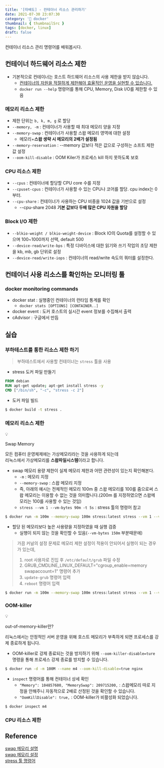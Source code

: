```yaml
---
title: '[따배도] - 컨테이너 리소스 관리하기'
date: 2021-07-30 23:07:30
category: '🐳 docker'
thumbnail: { thumbnailSrc }
tags: [docker, linux]
draft: false
---
```


컨테이너 리소스 관리 명령어를 배워봅시다.

## 컨테이너 하드웨어 리소스 제한

- 기본적으로 컨테이너는 호스트 하드웨어 리소스의 사용 제한을 받지 않습니다.
  - <u>컨테이너의 자원을 적절하게 제한해야 효율적인 운영을 실현할 수 있습니다.</u>
  - `docker run --help` 명령어를 통해 CPU, Memory, Disk I/O를 제한할 수 있음

### 메모리 리소스 제한

- 제한 단위는 `b, k, m, g` 로 할당
- `--memory, -m` : 컨테이너가 사용할 때 최대 메모리 양을 지정
- `--memory-swap` : 컨테이너가 사용할 스왑 메모리 영역에 대한 설정
  - 메모리+**스왑 생략 시 메모리의 2배가 설정됨**
- `--memory-reservation` : --memory 값보다 적은 값으로 구성하는 소프트 제한 값 설정
- `--oom-kill-disable` : OOM Kiler가 프로세스 kill 하지 못하도록 보호

### CPU 리소스 제한

- `--cpus` : 컨테이너에 할당할 CPU core 수를 지정
- `--cpuset-cpus` : 컨테이너가 사용할 수 있는 CPU나 코어를 할당. cpu index는 0부터.
- `--cpu-share` : 컨테이너가 사용하는 CPU 비중을 1024 값을 기반으로 설정
  - --cpu-share 2048 **기본 값보다 두배 많은 CPU 자원을 할당**

### Block I/O 제한

- `--blkio-weight / blkio-weight-device` : Block IO의 Quota를 설정할 수 있으며 100~1000까지 선택, default 500
- `--device-read/write-bps` : 특정 디바이스에 대한 읽기와 쓰기 작업의 초당 제한을 kb, mb, gb 단위로 설정
- `--device-read/write-iops` : 컨테이너의 read/write 속도의 쿼터를 설정한다.

## 컨테이너 사용 리소스를 확인하는 모니터링 툴

### docker monitoring commands

- docker stat : 실행중인 컨테이너의 런타임 통계를 확인
  - `docker stats [OPTIONS] [CONTAINER..]`
- docker event : 도커 호스트의 실시간 event 정보를 수집해서 출력
- cAdvisor : 구글에서 만듬

## 실습

### 부하테스트를 통한 리소스 제한 하기

> 부하테스트에서 사용할 컨테이너는 `stress` 툴을 사용

- stress 도커 파일 만들기

```dockerfile
FROM debian
RUN apt-get update; apt-get install stress -y
CMD ["/bin/sh", "-c", "stress -c 2"]
```

- 도커 파일 빌드

```bash
$ docker build -t stress .
```

### 메모리 리소스 제한

<div class="quote-block">
<div class="quote-block__emoji">💡</div>
<div class="quote-block__content" markdown=1>

Swap Memory

모든 컴퓨터 운영체제에는 가상메모리라는 것을 사용하게 되는데  
리눅스에서 가상메모리를 **스왑파일시스템**이라고 합니다.

</div>
</div>

- swap 메모리 용량 제한이 실제 메모리 제한과 어떤 관련성이 있는지 확인해본다.
  - `-m` : 메모리 지정
  - `--memory-swap` : 스왑 메모리 지정
  - 즉, 아래의 예시는 전체적인 메모리 100m 중 스왑 메모리를 100를 줌으로써 스왑 메모리는 이용할 수 없는 것을 의미합니다.(200m 를 지정하였으면 스왑메모리는 100를 사용할 수 있는 것임)
  - `stress --vm 1 --vm-bytes 90m -t 5s` : stress 툴의 명령어 참고

```bash
$ docker run -m 100m --memory-swap 100m stress:latest stress --vm 1 --vm-bytes 90m -t 5s
```

- 할당 된 메모리보다 높은 사용량을 지정하였을 때 실행 검증
  - 실행이 되지 않는 것을 확인할 수 있음(`--vm-bytes 150m` 부분때문에)

> 가끔 커널의 설정 문제로 메모리 제한 설정이 적용이 안되어서 실행이 되는 경우가 있는데,
>
> 1. root 사용자로 진입 후 `/etc/default/grub` 파일 수정
> 2. GRUB_CMDLINE_LINUX_DEFAULT="cgroup_enable=memory swapaccount=1" 명령어 추가
> 3. `update-grub` 명령어 입력
> 4. `reboot` 명령어 입력

```bash
$ docker run -m 100m --memory-swap 100m stress:latest stress --vm 1 --vm-bytes 150m -t 5s
```

### OOM-killer

<div class="quote-block">
<div class="quote-block__emoji">💡</div>
<div class="quote-block__content" markdown=1>

out-of-memory-killer란?

리눅스에서는 안정적인 서버 운영을 위해 호스트 메모리가 부족하게 되면 프로세스를 강제 종료하게 됩니다.

</div>
</div>

- OOM-killer로 강제 종료되는 것을 방지하기 위해 `--oom-killer-disable=ture` 명령을 통해 프로세스 강제 종료를 방지할 수 있습니다.

```bash
$ docker run -d -m 100M --name m4 --oom-kill-disable=true nginx
```

- `inspect` 명령어를 통해 컨테이너 상세 확인
  - `"Memory": 104857600, "MemorySwap": 209715200,` : 스왑메모리 따로 지정을 안해주니 자동적으로 2배로 산정된 것을 확인할 수 있습니다.
  - `"OomKillDisable": true,` : OOM-killer가 비활성화 되었습니다.

```bash
$ docker inspect m4
```

### CPU 리소스 제한

## Reference

[swap 메모리 설명](https://m.blog.naver.com/PostView.naver?isHttpsRedirect=true&blogId=dudwo567890&logNo=130156450500)  
[swap 메모리 설정](https://www.joinc.co.kr/w/man/12/docker/limits)  
[stress 툴 명령어](https://klero.tistory.com/entry/%EB%A6%AC%EB%88%85%EC%8A%A4-stress-%ED%88%B4%EC%9D%84-%ED%86%B5%ED%95%B4-CPU-Memory-%EC%8A%A4%ED%8A%B8%EB%A0%88%EC%8A%A4-%EB%B6%80%ED%95%98-%EC%A3%BC%EB%8A%94-%EB%B0%A9%EB%B2%95)
